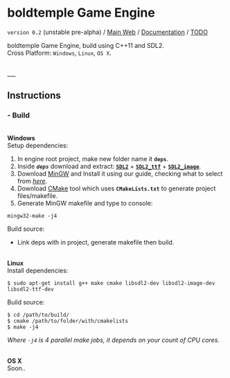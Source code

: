 # boldtemple Game Engine
`version 0.2` (unstable pre-alpha) /
[Main Web](http://gaming.boldtemple.net/engine/bge/ "boldtemple Game Engine Main web") / 
[Documentation](http://boldtemplegaming.github.io/Engine/ "boldtemple Game Engine Documentation") /
[TODO](https://github.com/boldtempleGaming/Engine/wiki/TODO "TODO")

boldtemple Game Engine, build using C++11 and SDL2.
<br/>Cross Platform: `Windows`, `Linux`, `OS X`.

<br/>
___
<br/>


## Instructions
### - Build

<!--
> **Cross platform steps**
Soon..

| bgengine |
| :---- |
|`11111111111111111111111111111`|
--------------------
|  |  |
| ---- | ---- |
| a | b |
-->


<br/>**Windows**<br/>
Setup dependencies:

1. In engine root project, make new folder name it **`deps`**.
2. Inside ***`deps`*** download and extract: **[`SDL2`](https://www.libsdl.org/release/SDL2-devel-2.0.3-mingw.tar.gz")** + **[`SDL2_ttf`](https://www.libsdl.org/projects/SDL_ttf/release/SDL2_ttf-devel-2.0.12-mingw.tar.gz "SDL2_ttf-devel-2.0.12-mingw.tar.gz")** +
**[`SDL2_image`](https://www.libsdl.org/projects/SDL_image/release/SDL2_image-devel-2.0.0-mingw.tar.gz "SDL2_image-devel-2.0.0-mingw.tar.gz")**.
3. Download [MinGW](http://sourceforge.net/projects/mingw/files/latest/download?source=files) and Install it using our guide, checking what to select from [*here*](http://gaming.boldtemple.net/engine/bge/files/media/mingw_ticks.png).
4. Download [CMake](www.cmake.org/download/) tool which uses **`CMakeLists.txt`** to generate project files/makefile.
5. Generate MinGW makefile and type to console:
```
mingw32-make -j4
```
Build source:
+ Link deps with in project, generate makefile then build.

<br/>**Linux**<br/>
Install dependencies:
```
$ sudo apt-get install g++ make cmake libsdl2-dev libsdl2-image-dev libsdl2-ttf-dev 
```
Build source:
```
$ cd /path/to/build/
$ cmake /path/to/folder/with/cmakelists
$ make -j4
```
*Where `-j4` is 4 parallel make jobs, it depends on your count of CPU cores.*


<br/>**OS X**<br/>
Soon..


<!-- **boldtemple Game Engine** -->
